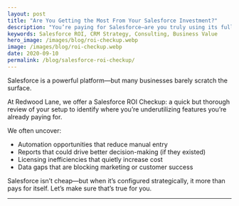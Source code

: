 ```yaml
---
layout: post
title: "Are You Getting the Most From Your Salesforce Investment?"
description: "You’re paying for Salesforce—are you truly using its full potential? Here’s how we help businesses find hidden value."
keywords: Salesforce ROI, CRM Strategy, Consulting, Business Value
hero_image: /images/blog/roi-checkup.webp
image: /images/blog/roi-checkup.webp
date: 2020-09-10
permalink: /blog/salesforce-roi-checkup/
---
```


Salesforce is a powerful platform—but many businesses barely scratch the surface.

At Redwood Lane, we offer a Salesforce ROI Checkup: a quick but thorough review of your setup to identify where you’re underutilizing features you’re already paying for.

We often uncover:

- Automation opportunities that reduce manual entry
- Reports that could drive better decision-making (if they existed)
- Licensing inefficiencies that quietly increase cost
- Data gaps that are blocking marketing or customer success

Salesforce isn’t cheap—but when it’s configured strategically, it more than pays for itself. Let’s make sure that’s true for you.

---